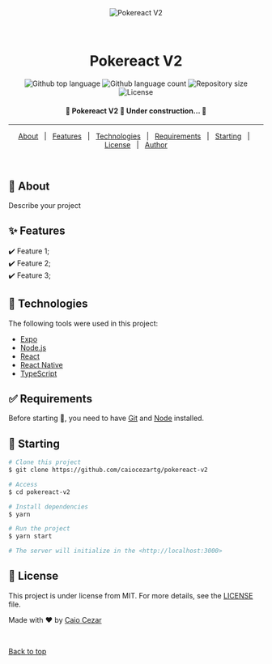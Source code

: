 <div align="center" id="top"> 
  <img src="./.github/app.gif" alt="Pokereact V2" />

&#xa0;

  <!-- <a href="https://pokereactv2.netlify.app">Demo</a> -->
</div>

<h1 align="center">Pokereact V2</h1>

<p align="center">
  <img alt="Github top language" src="https://img.shields.io/github/languages/top/caiocezartg/pokereact-v2?color=56BEB8">

  <img alt="Github language count" src="https://img.shields.io/github/languages/count/caiocezartg/pokereact-v2?color=56BEB8">

  <img alt="Repository size" src="https://img.shields.io/github/repo-size/caiocezartg/pokereact-v2?color=56BEB8">

  <img alt="License" src="https://img.shields.io/github/license/caiocezartg/pokereact-v2?color=56BEB8">

  <!-- <img alt="Github issues" src="https://img.shields.io/github/issues/caiocezartg/pokereact-v2?color=56BEB8" /> -->

  <!-- <img alt="Github forks" src="https://img.shields.io/github/forks/caiocezartg/pokereact-v2?color=56BEB8" /> -->

  <!-- <img alt="Github stars" src="https://img.shields.io/github/stars/caiocezartg/pokereact-v2?color=56BEB8" /> -->
</p>

<!-- Status -->

<h4 align="center"> 
	🚧  Pokereact V2 🚀 Under construction...  🚧
</h4>

<hr>

<p align="center">
  <a href="#dart-about">About</a> &#xa0; | &#xa0; 
  <a href="#sparkles-features">Features</a> &#xa0; | &#xa0;
  <a href="#rocket-technologies">Technologies</a> &#xa0; | &#xa0;
  <a href="#white_check_mark-requirements">Requirements</a> &#xa0; | &#xa0;
  <a href="#checkered_flag-starting">Starting</a> &#xa0; | &#xa0;
  <a href="#memo-license">License</a> &#xa0; | &#xa0;
  <a href="https://github.com/caiocezartg" target="_blank">Author</a>
</p>

<br>

## :dart: About

Describe your project

## :sparkles: Features

:heavy_check_mark: Feature 1;\
:heavy_check_mark: Feature 2;\
:heavy_check_mark: Feature 3;

## :rocket: Technologies

The following tools were used in this project:

- [Expo](https://expo.io/)
- [Node.js](https://nodejs.org/en/)
- [React](https://pt-br.reactjs.org/)
- [React Native](https://reactnative.dev/)
- [TypeScript](https://www.typescriptlang.org/)

## :white_check_mark: Requirements

Before starting :checkered_flag:, you need to have [Git](https://git-scm.com) and [Node](https://nodejs.org/en/) installed.

## :checkered_flag: Starting

```bash
# Clone this project
$ git clone https://github.com/caiocezartg/pokereact-v2

# Access
$ cd pokereact-v2

# Install dependencies
$ yarn

# Run the project
$ yarn start

# The server will initialize in the <http://localhost:3000>
```

## :memo: License

This project is under license from MIT. For more details, see the [LICENSE](LICENSE.md) file.

Made with :heart: by <a href="https://github.com/caiocezartg" target="_blank">Caio Cezar</a>

&#xa0;

<a href="#top">Back to top</a>
